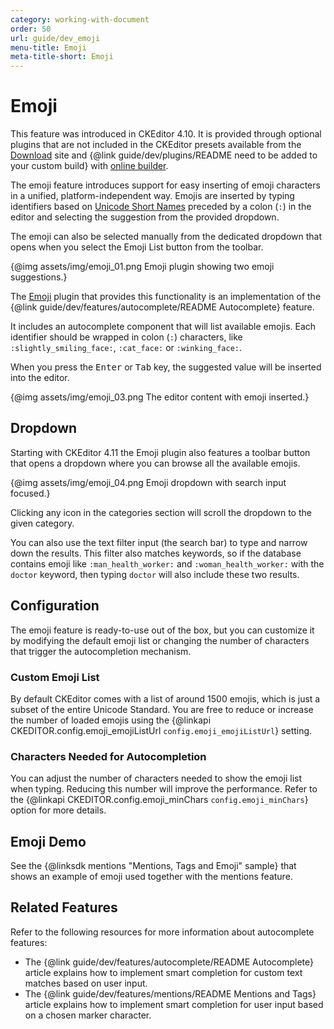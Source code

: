```yaml
---
category: working-with-document
order: 50
url: guide/dev_emoji
menu-title: Emoji
meta-title-short: Emoji
---
```

<!--
Copyright (c) 2003-2019, CKSource - Frederico Knabben. All rights reserved.
For licensing, see LICENSE.md.
-->

# Emoji

<info-box info="">
    This feature was introduced in CKEditor 4.10. It is provided through optional plugins that are not included in the CKEditor presets available from the <a href="https://ckeditor.com/ckeditor-4/download/">Download</a> site and {@link guide/dev/plugins/README need to be added to your custom build} with <a href="https://ckeditor.com/cke4/builder">online builder</a>.
</info-box>

The emoji feature introduces support for easy inserting of emoji characters in a unified, platform-independent way. Emojis are inserted by typing identifiers based on [Unicode Short Names](https://unicode.org/emoji/charts/emoji-list.html) preceded by a colon (`:`) in the editor and selecting the suggestion from the provided dropdown.

The emoji can also be selected manually from the dedicated dropdown that opens when you select the Emoji List button from the toolbar.

{@img assets/img/emoji_01.png Emoji plugin showing two emoji suggestions.}

The [Emoji](https://ckeditor.com/cke4/addon/emoji) plugin that provides this functionality is an implementation of the {@link guide/dev/features/autocomplete/README Autocomplete} feature.

It includes an autocomplete component that will list available emojis. Each identifier should be wrapped in colon (`:`) characters, like `:slightly_smiling_face:`, `:cat_face:` or `:winking_face:`.

When you press the <kbd>Enter</kbd> or <kbd>Tab</kbd> key, the suggested value will be inserted into the editor.

{@img assets/img/emoji_03.png The editor content with emoji inserted.}

## Dropdown

Starting with CKEditor 4.11 the Emoji plugin also features a toolbar button that opens a dropdown where you can browse all the available emojis.

{@img assets/img/emoji_04.png Emoji dropdown with search input focused.}

Clicking any icon in the categories section will scroll the dropdown to the given category.

You can also use the text filter input (the search bar) to type and narrow down the results. This filter also matches keywords, so if the database contains emoji like `:man_health_worker:` and `:woman_health_worker:` with the `doctor` keyword, then typing `doctor` will also include these two results.

## Configuration

The emoji feature is ready-to-use out of the box, but you can customize it by modifying the default emoji list or changing the number of characters that trigger the autocompletion mechanism.

### Custom Emoji List

By default CKEditor comes with a list of around 1500 emojis, which is just a subset of the entire Unicode Standard. You are free to reduce or increase the number of loaded emojis using the {@linkapi CKEDITOR.config.emoji_emojiListUrl `config.emoji_emojiListUrl`} setting.

### Characters Needed for Autocompletion

You can adjust the number of characters needed to show the emoji list when typing. Reducing this number will improve the performance. Refer to the {@linkapi CKEDITOR.config.emoji_minChars `config.emoji_minChars`} option for more details.

## Emoji Demo

See the {@linksdk mentions "Mentions, Tags and Emoji" sample} that shows an example of emoji used together with the mentions feature.

## Related Features

Refer to the following resources for more information about autocomplete features:

* The {@link guide/dev/features/autocomplete/README Autocomplete} article explains how to implement smart completion for custom text matches based on user input.
* The {@link guide/dev/features/mentions/README Mentions and Tags} article explains how to implement smart completion for user input based on a chosen marker character.
